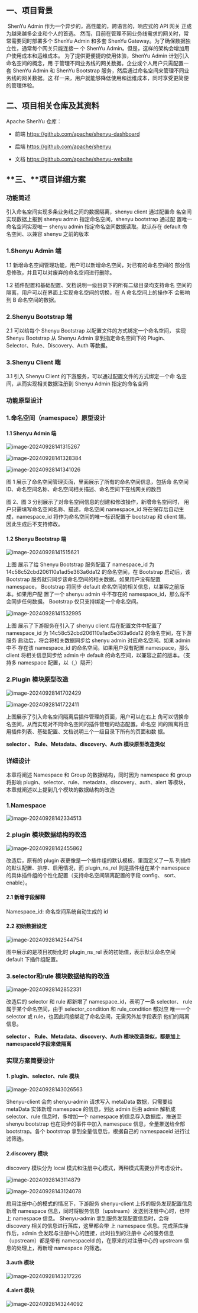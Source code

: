 ## **一、项目背景** 

​	ShenYu Admin 作为一个异步的，高性能的，跨语言的，响应式的 API 网关 正成为越来越多企业和个人的首选。 然而，目前在管理不同业务线需求的网关时，常常需要同时部署多个 ShenYu Admin 和多套 ShenYu Gateway。为了确保数据独立性，通常每个网关只能连接一 个 ShenYu Admin。但是，这样的架构会增加用户使用成本和运维成本。 为了提供更便捷的使用体验，ShenYu Admin 计划引入命名空间的概念，用 于管理不同业务线的网关数据。企业或个人用户只需配置一套 ShenYu Admin 和 ShenYu Bootstrap 服务，然后通过命名空间来管理不同业务线的网关数据。这 样一来，用户就能够降低使用和运维成本，同时享受更简便的管理体验。

## **二、项目相关仓库及其资料** 

Apache ShenYu 仓库： 

- 前端 https://github.com/apache/shenyu-dashboard 

- 后端 https://github.com/apache/shenyu 
- 文档 https://github.com/apache/shenyu-website

## **三、**项目详细方案

### **功能简述** 

引入命名空间实现多条业务线之间的数据隔离，shenyu client 通过配置命 名空间实现数据上报到 shenyu admin 指定命名空间，shenyu bootstrap 通过配 置唯一命名空间实现唯一 shenyu admin 指定命名空间数据读取。默认存在 default 命名空间、以兼容 shenyu 之前的版本

### 1.Shenyu Admin 端 

1.1 新增命名空间管理功能，用户可以新增命名空间，对已有的命名空间的 部分信息修改，并且可以对废弃的命名空间进行删除。 

1.2 插件配置和基础配置、文档说明一级目录下的所有二级目录均支持命名 空间的隔离，用户可以在界面上实现命名空间的切换，在 A 命名空间上的操作不 会影响到 B 命名空间的数据。 

### 2.Shenyu Bootstrap 端 

2.1 可以给每个 Shenyu Bootstrap 以配置文件的方式绑定一个命名空间， 实现 Shenyu Bootstrap 从 Shenyu Admin 拿到指定命名空间下的 Plugin、 Selector、Rule、Discovery、Auth 等数据。 

### 3.Shenyu Client 端

3.1 引入 Shenyu Client 的下游服务，可以通过配置文件的方式绑定一个命 名空间，从而实现相关数据注册到 Shenyu Admin 指定的命名空间

### **功能原型设计**

### 1.命名空间（namespace）原型设计 

#### 1.1 Shenyu Admin 端

![image-20240928141315267](../image-20240928141315267.png)

![image-20240928141328384](../image-20240928141328384.png)

![image-20240928141341026](../image-20240928141341026.png)

图 1 展示了命名空间管理页面，里面展示了所有的命名空间信息，包括命 名空间 ID、命名空间名称、命名空间相关描述、命名空间下在线网关的数目 

图 2、图 3 分别展示了对命名空间信息的创建和修改操作，新增命名空间时， 用户只需填写命名空间名称、描述，命名空间 namespace_id 将在保存后自动生 成，namespace_id 将作为命名空间的唯一标识配置于 bootstrap 和 client 端， 因此生成后不支持修改。 

#### 1.2 Shenyu Bootstrap 端

![image-20240928141515621](../image-20240928141515621.png)

上图 展示了给 Shenyu Bootstrap 服务配置了 namespace_id 为 14c58c52cbd206110a1ad5e363a6da12 的命名空间，在 Bootstrap 启动后，该 Bootstrap 服务就只同步该命名空间的相关数据。如果用户没有配置 namespace， Bootstrap 将同步 default 命名空间的相关信息，以兼容之前版本。如果用户配 置了一个 shenyu admin 中不存在的 namespace_id，那么将不会同步任何数据。 Bootstrap 仅只支持绑定一个命名空间。

![image-20240928141532995](../image-20240928141532995.png)

上图 展示了下游服务在引入了 shenyu client 后在配置文件中配置了 namespace_id 为 14c58c52cbd206110a1ad5e363a6da12 的命名空间，在下游服务 启动后，将会将相关数据同步给 shenyu admin 对应命名空间。如果 admin 中不 存在该 namespace_id 的命名空间。如果用户没有配置 namespace，那么 client 将相关信息同步给 admin 中 default 的命名空间，以兼容之前的版本。（支持多 namespace 配置，以（,）隔开）

### 2.Plugin 模块原型改造

![image-20240928141702429](../image-20240928141702429.png)

![image-20240928141722411](../image-20240928141722411.png)

上图展示了引入命名空间隔离后插件管理的页面，用户可以在右上 角可以切换命名空间，从而实现对不同命名空间的插件管理的动态配置。命名空 间的隔离将应用插件列表、基础配置、文档说明三个一级目录下所有的页面和数 据。

**selector 、 Rule、Metadata、discovery、Auth   模块原型改造类似**

### 

### 详细设计

本章将阐述 Namespace 和 Group 的数据结构，同时因为 namespace 和 group将影响 plugin、selector、rule、metadata、discovery、auth、alert 等模块，本章就阐述以上提到几个模块的数据结构的改造

### **1.Namespace**

![image-20240928142334513](../image-20240928142334513.png)

### 2.**plugin 模块数据结构的改造**

![image-20240928142455862](../image-20240928142455862.png)

改造后，原有的 plugin 表更像是一个插件组的默认模板，里面定义了一系 列插件的默认配置、排序、启用情况，而 plugin_ns_rel 则是插件组在某个 namespace 的具体插件组的个性化配置（支持命名空间隔离配置的字段 config、 sort、enable）。

#### 2.1 新增字段解释 

Namespace_id: 命名空间系统自动生成的 id

#### 2.2 初始数据设定

![image-20240928142544754](../image-20240928142544754.png)

图中展示的是项目初始化时 plugin_ns_rel 表的初始值，表示默认命名空间 default 下插件组配置。

### 3.selector和rule 模块数据结构的改造

![image-20240928142852331](../image-20240928142852331.png)

改造后的 selector 和 rule 都新增了 namespace_id，表明了一条 selector、 rule 属于某个命名空间，由于 selector_condition 和 rule_condition 都对应 唯一一个 selector 或 rule，也因此间接绑定了命名空间，无需另外加字段表示 他们的隔离信息。

**selector 、 Rule、Metadata、discovery、Auth   模块改造类似，都是加上namespaceId字段来做隔离**

### 实现方案简要设计

#### **1. plugin、selector、rule 模块**

![image-20240928143026563](../image-20240928143026563.png)

Shenyu-client 会向 shenyu-admin 请求写入 metaData 数据，只需要给 metaData 实体新增 namespace 的信息，到达 admin 后由 admin 解析成 selector、rule 信息时，多增加一个 namespace 的信息存入数据库，推送至 shenyu bootstrap 也在同步的事件中加入 namespace 信息，全量推送给全部 bootstrap。各个 bootstrap 拿到全量信息后，根据自己的 namespaceid 进行过滤筛选。



#### 2.discovery 模块

 discovery 模块分为 local 模式和注册中心模式，两种模式需要分开考虑设计。

![image-20240928143114879](../image-20240928143114879.png)

![image-20240928143124078](../image-20240928143124078.png)

启用注册中心的模式的情况下，下游服务 shenyu-client 上传的服务发现配置信息新增 namespace 信息，同时将服务信息（upstream）发送到注册中心时，也带上 namespace 信息。 Shenyu-admin 拿到服务发现配置信息时，会将 discovery 相关的信息进行落库，这里都会带 上 namespace 信息。完成落库操作后，admin 会发起与注册中心的连接，此时拉到的注册中 心的服务信息（upstream）都是带有 namespaceId 的，在原来的对注册中心的 upstream 信 息的处理上，再新增 namespace 的筛选。

#### 3.auth 模块

![image-20240928143217226](../image-20240928143217226.png)

#### 4.alert 模块

![image-20240928143244092](../image-20240928143244092.png)

